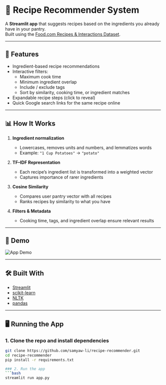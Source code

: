 # 🍲 Recipe Recommender System

A **Streamlit app** that suggests recipes based on the ingredients you already have in your pantry.  
Built using the [Food.com Recipes & Interactions Dataset](https://www.kaggle.com/datasets/shuyangli94/food-com-recipes-and-user-interactions/data).

---

## 🚀 Features
- Ingredient-based recipe recommendations  
- Interactive filters:
  - Maximum cook time
  - Minimum ingredient overlap
  - Include / exclude tags
  - Sort by similarity, cooking time, or ingredient matches
- Expandable recipe steps (click to reveal)  
- Quick Google search links for the same recipe online

---

## 📊 How It Works
1. **Ingredient normalization**  
   - Lowercases, removes units and numbers, and lemmatizes words  
   - Example: `"1 Cup Potatoes"` → `"potato"`

2. **TF–IDF Representation**  
   - Each recipe’s ingredient list is transformed into a weighted vector  
   - Captures importance of rarer ingredients

3. **Cosine Similarity**  
   - Compares user pantry vector with all recipes  
   - Ranks recipes by similarity to what you have

4. **Filters & Metadata**  
   - Cooking time, tags, and ingredient overlap ensure relevant results

---

## 📸 Demo

![App Demo](assets/recipe-recommender-demo.gif)

---

## 🛠️ Built With
- [Streamlit](https://streamlit.io/)
- [scikit-learn](https://scikit-learn.org/)
- [NLTK](https://www.nltk.org/)
- [pandas](https://pandas.pydata.org/)

---

## 🖥️ Running the App

### 1. Clone the repo and install dependencies
```bash
git clone https://github.com/samyaw-li/recipe-recommender.git
cd recipe-recommender
pip install -r requirements.txt

### 2. Run the app
```bash
streamlit run app.py